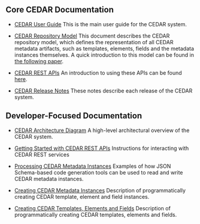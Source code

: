 
## Core CEDAR Documentation

* [CEDAR User Guide](https://metadatacenter.github.io/cedar-manual/) This is the main user guide for the CEDAR system.

* [CEDAR Repository Model](https://metadatacenter.org/tools-training/outreach/cedar-template-model) This document describes the CEDAR repository model, which defines the representation of all CEDAR metadata artifacts, such as templates, elements, fields and the metadata instances themselves. A quick introduction to this model can be found in [the following paper](https://metadatacenter.org/open-repository-model-acquiring-knowledge-about-scientific-experiments). 

* [CEDAR REST APIs](https://resource.metadatacenter.org/api/) An introduction to using these APIs can be found [here](https://github.com/metadatacenter/cedar-docs/wiki/CEDAR-REST-APIs).

* [CEDAR Release Notes](https://github.com/metadatacenter/cedar-project/releases) These notes describe each release of the CEDAR system.

## Developer-Focused Documentation

* [CEDAR Architecture Diagram](https://github.com/metadatacenter/cedar-docs/blob/develop/diagrams/cedar_architecture/CEDAR%20Architecture.pdf) A high-level architectural overview of the CEDAR system.

* [Getting Started with CEDAR REST APIs](https://github.com/metadatacenter/cedar-docs/wiki/CEDAR-REST-APIs) Instructions for interacting with CEDAR REST services

* [Processing CEDAR Metadata Instances](https://github.com/metadatacenter/cedar-docs/wiki/Processing-CEDAR-Template-Instances) Examples of how JSON Schema-based code generation tools can be used to read and write CEDAR metadata instances.

* [Creating CEDAR Metadata Instances](https://github.com/metadatacenter/cedar-docs/wiki/CEDAR-Template,-Element,-and-Field-Instances) Description of programmatically creating CEDAR template, element and field instances.

* [Creating CEDAR Templates, Elements and Fields](https://github.com/metadatacenter/cedar-docs/wiki/CEDAR-Template,-Element,-and-Fields) Description of programmatically creating CEDAR templates, elements and fields.



